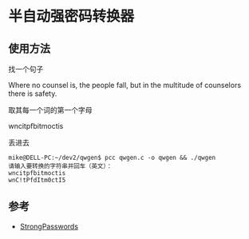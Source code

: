 # 半自动强密码转换器

## 使用方法

找一个句子

Where no counsel is, the people fall, but in the multitude of counselors there is safety.

取其每一个词的第一个字母

wncitpfbitmoctis

丢进去

```
mike@DELL-PC:~/dev2/qwgen$ pcc qwgen.c -o qwgen && ./qwgen
请输入要转换的字符串并回车（英文）：
wncitpfbitmoctis
wnC!tPfdItm0ctI5
```
## 参考

* [StrongPasswords](https://help.ubuntu.com/community/StrongPasswords)
